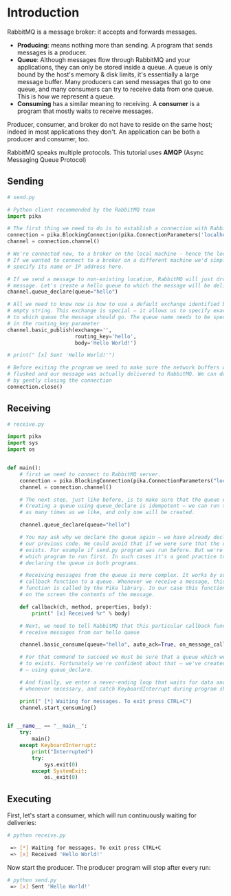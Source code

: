 # Introduction

RabbitMQ is a message broker: it accepts and forwards messages.

- **Producing**: means nothing more than sending. A program that sends messages is a producer.
- **Queue**: Although messages flow through RabbitMQ and your applications, they can only be stored inside a queue. A queue is only bound by the host's memory & disk limits, it's essentially a large message buffer. Many producers can send messages that go to one queue, and many consumers can try to receive data from one queue. This is how we represent a queue.
- **Consuming** has a similar meaning to receiving. A **consumer** is a program that mostly waits to receive messages.

Producer, consumer, and broker do not have to reside on the same host; indeed in most applications they don't. An application can be both a producer and consumer, too.

RabbitMQ speaks multiple protocols. This tutorial uses **AMQP** (Async Messaging Queue Protocol)

## Sending

```python
# send.py

# Python client recommended by the RabbitMQ team
import pika

# The first thing we need to do is to establish a connection with RabbitMQ server.
connection = pika.BlockingConnection(pika.ConnectionParameters('localhost'))
channel = connection.channel()

# We're connected now, to a broker on the local machine - hence the localhost.
# If we wanted to connect to a broker on a different machine we'd simply
# specify its name or IP address here.

# If we send a message to non-existing location, RabbitMQ will just drop the 
# message. Let's create a hello queue to which the message will be delivered
channel.queue_declare(queue="hello")

# All we need to know now is how to use a default exchange identified by an 
# empty string. This exchange is special ‒ it allows us to specify exactly 
# to which queue the message should go. The queue name needs to be specified 
# in the routing_key parameter
channel.basic_publish(exchange='',
                      routing_key='hello',
                      body='Hello World!')

# print(" [x] Sent 'Hello World!'")

# Before exiting the program we need to make sure the network buffers were 
# flushed and our message was actually delivered to RabbitMQ. We can do it 
# by gently closing the connection
connection.close()
```

## Receiving

```python
# receive.py

import pika
import sys
import os


def main():
    # first we need to connect to RabbitMQ server.
    connection = pika.BlockingConnection(pika.ConnectionParameters("localhost"))
    channel = connection.channel()

    # The next step, just like before, is to make sure that the queue exists.
    # Creating a queue using queue_declare is idempotent ‒ we can run the command
    # as many times as we like, and only one will be created.

    channel.queue_declare(queue="hello")

    # You may ask why we declare the queue again ‒ we have already declared it in
    # our previous code. We could avoid that if we were sure that the queue already
    # exists. For example if send.py program was run before. But we're not yet sure
    # which program to run first. In such cases it's a good practice to repeat
    # declaring the queue in both programs.

    # Receiving messages from the queue is more complex. It works by subscribing a
    # callback function to a queue. Whenever we receive a message, this callback
    # function is called by the Pika library. In our case this function will print
    # on the screen the contents of the message.

    def callback(ch, method, properties, body):
        print(" [x] Received %r" % body)

    # Next, we need to tell RabbitMQ that this particular callback function should
    # receive messages from our hello queue

    channel.basic_consume(queue="hello", auto_ack=True, on_message_callback=callback)

    # For that command to succeed we must be sure that a queue which we want to subscribe
    # to exists. Fortunately we're confident about that ‒ we've created a queue above
    # ‒ using queue_declare.

    # And finally, we enter a never-ending loop that waits for data and runs callbacks
    # whenever necessary, and catch KeyboardInterrupt during program shutdown.

    print(" [*] Waiting for messages. To exit press CTRL+C")
    channel.start_consuming()


if __name__ == "__main__":
    try:
        main()
    except KeyboardInterrupt:
        print("Interrupted")
        try:
            sys.exit(0)
        except SystemExit:
            os._exit(0)
```

## Executing

First, let's start a consumer, which will run continuously waiting for deliveries:

```bash
# python receive.py

 => [*] Waiting for messages. To exit press CTRL+C
 => [x] Received 'Hello World!'
```

Now start the producer. The producer program will stop after every run:

```bash
# python send.py
 => [x] Sent 'Hello World!'
```
